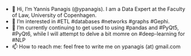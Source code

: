- 👋 Hi, I’m Yannis Panagis (@ypanagis). I am a Data Expert at the Faculty of Law, University of Copenhagen.
- 👀 I’m interested in #ETL #databases #networks #graphs #Gephi.
- 🌱 I’m currently continuing to get used to using #pandas and #PyQt5, #PyQt6, while I will attempt to delve a bit momre on #deep-learning for #NLP
- 📫 How to reach me: feel free to write me on ypanagis (at) gmail.com

<!---
ypanagis/ypanagis is a ✨ special ✨ repository because its `README.md` (this file) appears on your GitHub profile.
You can click the Preview link to take a look at your changes.
--->
